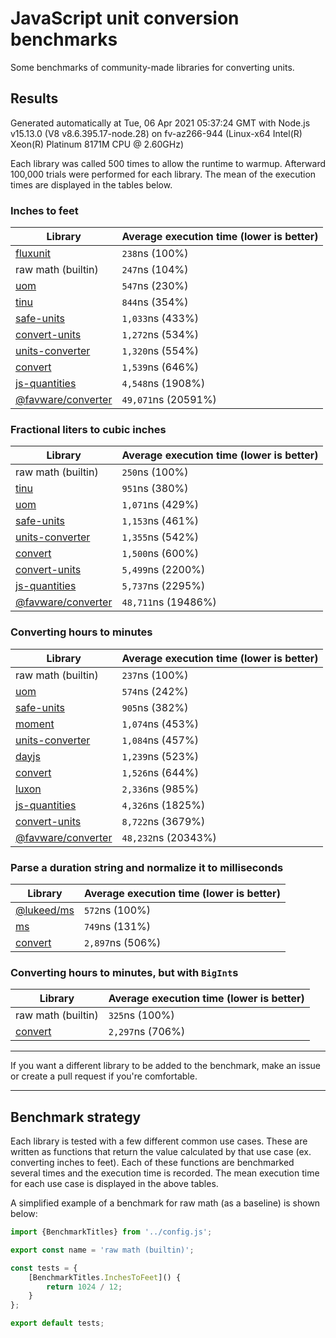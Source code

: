 # JavaScript unit conversion benchmarks

Some benchmarks of community-made libraries for converting units.

## Results

<!-- beginblock(results) -->

Generated automatically at Tue, 06 Apr 2021 05:37:24 GMT with Node.js v15.13.0 (V8 v8.6.395.17-node.28) on fv-az266-944 (Linux-x64 Intel(R) Xeon(R) Platinum 8171M CPU @ 2.60GHz)

Each library was called 500 times to allow the runtime to warmup.
Afterward 100,000 trials were performed for each library.
The mean of the execution times are displayed in the tables below.

### Inches to feet

| Library                                                            | Average execution time (lower is better) |
| ------------------------------------------------------------------ | ---------------------------------------- |
| [fluxunit](https://npmjs.com/package/fluxunit)                     | `238`ns (100%)                           |
| raw math (builtin)                                                 | `247`ns (104%)                           |
| [uom](https://npmjs.com/package/uom)                               | `547`ns (230%)                           |
| [tinu](https://npmjs.com/package/tinu)                             | `844`ns (354%)                           |
| [safe-units](https://npmjs.com/package/safe-units)                 | `1,033`ns (433%)                         |
| [convert-units](https://npmjs.com/package/convert-units)           | `1,272`ns (534%)                         |
| [units-converter](https://npmjs.com/package/units-converter)       | `1,320`ns (554%)                         |
| [convert](https://npmjs.com/package/convert)                       | `1,539`ns (646%)                         |
| [js-quantities](https://npmjs.com/package/js-quantities)           | `4,548`ns (1908%)                        |
| [@favware/converter](https://npmjs.com/package/@favware/converter) | `49,071`ns (20591%)                      |

### Fractional liters to cubic inches

| Library                                                            | Average execution time (lower is better) |
| ------------------------------------------------------------------ | ---------------------------------------- |
| raw math (builtin)                                                 | `250`ns (100%)                           |
| [tinu](https://npmjs.com/package/tinu)                             | `951`ns (380%)                           |
| [uom](https://npmjs.com/package/uom)                               | `1,071`ns (429%)                         |
| [safe-units](https://npmjs.com/package/safe-units)                 | `1,153`ns (461%)                         |
| [units-converter](https://npmjs.com/package/units-converter)       | `1,355`ns (542%)                         |
| [convert](https://npmjs.com/package/convert)                       | `1,500`ns (600%)                         |
| [convert-units](https://npmjs.com/package/convert-units)           | `5,499`ns (2200%)                        |
| [js-quantities](https://npmjs.com/package/js-quantities)           | `5,737`ns (2295%)                        |
| [@favware/converter](https://npmjs.com/package/@favware/converter) | `48,711`ns (19486%)                      |

### Converting hours to minutes

| Library                                                            | Average execution time (lower is better) |
| ------------------------------------------------------------------ | ---------------------------------------- |
| raw math (builtin)                                                 | `237`ns (100%)                           |
| [uom](https://npmjs.com/package/uom)                               | `574`ns (242%)                           |
| [safe-units](https://npmjs.com/package/safe-units)                 | `905`ns (382%)                           |
| [moment](https://npmjs.com/package/moment)                         | `1,074`ns (453%)                         |
| [units-converter](https://npmjs.com/package/units-converter)       | `1,084`ns (457%)                         |
| [dayjs](https://npmjs.com/package/dayjs)                           | `1,239`ns (523%)                         |
| [convert](https://npmjs.com/package/convert)                       | `1,526`ns (644%)                         |
| [luxon](https://npmjs.com/package/luxon)                           | `2,336`ns (985%)                         |
| [js-quantities](https://npmjs.com/package/js-quantities)           | `4,326`ns (1825%)                        |
| [convert-units](https://npmjs.com/package/convert-units)           | `8,722`ns (3679%)                        |
| [@favware/converter](https://npmjs.com/package/@favware/converter) | `48,232`ns (20343%)                      |

### Parse a duration string and normalize it to milliseconds

| Library                                            | Average execution time (lower is better) |
| -------------------------------------------------- | ---------------------------------------- |
| [@lukeed/ms](https://npmjs.com/package/@lukeed/ms) | `572`ns (100%)                           |
| [ms](https://npmjs.com/package/ms)                 | `749`ns (131%)                           |
| [convert](https://npmjs.com/package/convert)       | `2,897`ns (506%)                         |

### Converting hours to minutes, but with `BigInt`s

| Library                                      | Average execution time (lower is better) |
| -------------------------------------------- | ---------------------------------------- |
| raw math (builtin)                           | `325`ns (100%)                           |
| [convert](https://npmjs.com/package/convert) | `2,297`ns (706%)                         |

<!-- endblock(results) -->

---

If you want a different library to be added to the benchmark, make an issue or create a pull request if you're comfortable.

---

## Benchmark strategy

Each library is tested with a few different common use cases.
These are written as functions that return the value calculated by that use case (ex. converting inches to feet).
Each of these functions are benchmarked several times and the execution time is recorded.
The mean execution time for each use case is displayed in the above tables.

A simplified example of a benchmark for raw math (as a baseline) is shown below:

```js
import {BenchmarkTitles} from '../config.js';

export const name = 'raw math (builtin)';

const tests = {
	[BenchmarkTitles.InchesToFeet]() {
		return 1024 / 12;
	}
};

export default tests;
```
